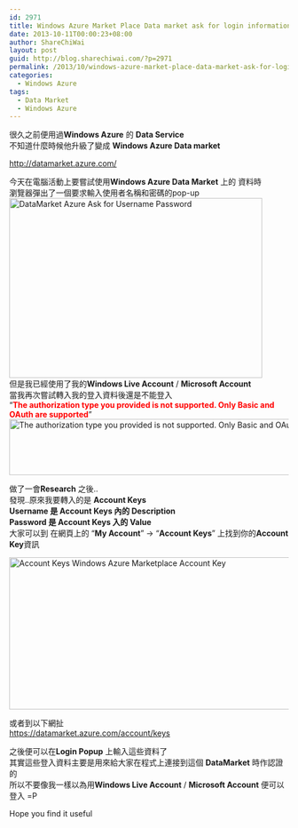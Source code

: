 ```yaml
---
id: 2971
title: Windows Azure Market Place Data market ask for login information
date: 2013-10-11T00:00:23+08:00
author: ShareChiWai
layout: post
guid: http://blog.sharechiwai.com/?p=2971
permalink: /2013/10/windows-azure-market-place-data-market-ask-for-login-information/
categories:
  - Windows Azure
tags:
  - Data Market
  - Windows Azure
---
```

很久之前便用過**Windows Azure** 的 **Data Service**  
不知道什麼時候他升級了變成 **Windows Azure Data market**

<a title="Windows Azure Data Market" href="http://datamarket.azure.com/" target="_blank">http://datamarket.azure.com/</a>

今天在電腦活動上要嘗試使用**Windows Azure Data Market** 上的 資料時  
瀏覽器彈出了一個要求輸入使用者名稱和密碼的pop-up  
[<img class="alignnone size-full wp-image-2972" alt="DataMarket Azure Ask for Username Password" src="https://i1.wp.com/blog.sharechiwai.com/wp-content/uploads/2013/10/DataMarket-Azure-Ask-for-Username-Password.jpg?resize=456%2C324" width="456" height="324" data-recalc-dims="1" />](https://i1.wp.com/blog.sharechiwai.com/wp-content/uploads/2013/10/DataMarket-Azure-Ask-for-Username-Password.jpg)  
但是我已經使用了我的**Windows Live Account** / **Microsoft Account**  
當我再次嘗試轉入我的登入資料後還是不能登入  
&#8220;<span style="color: #ff0000;"><strong>The authorization type you provided is not supported. Only Basic and OAuth are supported</strong></span>&#8221;  
[<img class="alignnone size-full wp-image-2973" alt="The authorization type you provided is not supported. Only Basic and OAuth are supported" src="https://i0.wp.com/blog.sharechiwai.com/wp-content/uploads/2013/10/The-authorization-type-you-provided-is-not-supported.-Only-Basic-and-OAuth-are-supported.jpg?resize=625%2C101" width="625" height="101" data-recalc-dims="1" />](https://i0.wp.com/blog.sharechiwai.com/wp-content/uploads/2013/10/The-authorization-type-you-provided-is-not-supported.-Only-Basic-and-OAuth-are-supported.jpg)

做了一會**Research** 之後..  
發現..原來我要轉入的是 **Account Keys**  
**Username 是 Account Keys 內的 Description**  
**Password 是 Account Keys 入的 Value**  
大家可以到 在網頁上的 &#8220;**My Account**&#8221; -> &#8220;**Account Keys**&#8221; 上找到你的**Account Key**資訊

[<img class="alignnone size-full wp-image-2974" alt="Account Keys  Windows Azure Marketplace Account Key" src="https://i1.wp.com/blog.sharechiwai.com/wp-content/uploads/2013/10/Account-Keys-Windows-Azure-Marketplace-Account-Key.jpg?resize=625%2C274" width="625" height="274" data-recalc-dims="1" />](https://i1.wp.com/blog.sharechiwai.com/wp-content/uploads/2013/10/Account-Keys-Windows-Azure-Marketplace-Account-Key.jpg)

或者到以下網扯  
<a title="Windows Azure Data Market Account Keys" href="https://datamarket.azure.com/account/keys" target="_blank">https://datamarket.azure.com/account/keys</a>

之後便可以在**Login Popup** 上輸入這些資料了  
其實這些登入資料主要是用來給大家在程式上連接到這個 **DataMarket** 時作認證的  
所以不要像我一樣以為用**Windows Live Account** / **Microsoft Account** 便可以登入 =P

Hope you find it useful